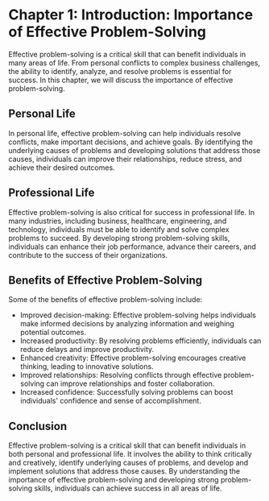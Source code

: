 Chapter 1: Introduction: Importance of Effective Problem-Solving
================================================================

Effective problem-solving is a critical skill that can benefit individuals in many areas of life. From personal conflicts to complex business challenges, the ability to identify, analyze, and resolve problems is essential for success. In this chapter, we will discuss the importance of effective problem-solving.

Personal Life
-------------

In personal life, effective problem-solving can help individuals resolve conflicts, make important decisions, and achieve goals. By identifying the underlying causes of problems and developing solutions that address those causes, individuals can improve their relationships, reduce stress, and achieve their desired outcomes.

Professional Life
-----------------

Effective problem-solving is also critical for success in professional life. In many industries, including business, healthcare, engineering, and technology, individuals must be able to identify and solve complex problems to succeed. By developing strong problem-solving skills, individuals can enhance their job performance, advance their careers, and contribute to the success of their organizations.

Benefits of Effective Problem-Solving
-------------------------------------

Some of the benefits of effective problem-solving include:

* Improved decision-making: Effective problem-solving helps individuals make informed decisions by analyzing information and weighing potential outcomes.
* Increased productivity: By resolving problems efficiently, individuals can reduce delays and improve productivity.
* Enhanced creativity: Effective problem-solving encourages creative thinking, leading to innovative solutions.
* Improved relationships: Resolving conflicts through effective problem-solving can improve relationships and foster collaboration.
* Increased confidence: Successfully solving problems can boost individuals' confidence and sense of accomplishment.

Conclusion
----------

Effective problem-solving is a critical skill that can benefit individuals in both personal and professional life. It involves the ability to think critically and creatively, identify underlying causes of problems, and develop and implement solutions that address those causes. By understanding the importance of effective problem-solving and developing strong problem-solving skills, individuals can achieve success in all areas of life.
